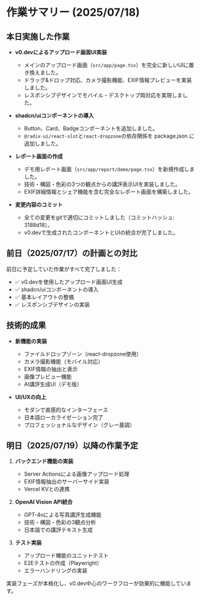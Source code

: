   # 作業サマリー (2025/07/18)

  ## 本日実施した作業

  - **v0.devによるアップロード画面UI実装**
    - メインのアップロード画面（`src/app/page.tsx`）を完全に新しいUIに置き換えました。
    - ドラッグ&ドロップ対応、カメラ撮影機能、EXIF情報プレビューを実装しました。
    - レスポンシブデザインでモバイル・デスクトップ両対応を実現しました。

  - **shadcn/uiコンポーネントの導入**
    - Button、Card、Badgeコンポーネントを追加しました。
    - `@radix-ui/react-slot`と`react-dropzone`の依存関係を package.json に追加しました。

  - **レポート画面の作成**
    - デモ用レポート画面（`src/app/report/demo/page.tsx`）を新規作成しました。
    - 技術・構図・色彩の3つの観点からの講評表示UIを実装しました。
    - EXIF詳細情報とシェア機能を含む完全なレポート画面を構築しました。

  - **変更内容のコミット**
    - 全ての変更をgitで適切にコミットしました（コミットハッシュ: 3188d18）。
    - v0.devで生成されたコンポーネントとUIの統合が完了しました。

  ## 前日（2025/07/17）の計画との対比

  前日に予定していた作業がすべて完了しました：
  - ✅ v0.devを使用したアップロード画面UI生成
  - ✅ shadcn/uiコンポーネントの導入
  - ✅ 基本レイアウトの整備
  - ✅ レスポンシブデザインの実装

  ## 技術的成果

  - **新機能の実装**
    - ファイルドロップゾーン（react-dropzone使用）
    - カメラ撮影機能（モバイル対応）
    - EXIF情報の抽出と表示
    - 画像プレビュー機能
    - AI講評生成UI（デモ版）

  - **UI/UXの向上**
    - モダンで直感的なインターフェース
    - 日本語ローカライゼーション完了
    - プロフェッショナルなデザイン（グレー基調）

  ## 明日（2025/07/19）以降の作業予定

  1. **バックエンド機能の実装**
     - Server Actionsによる画像アップロード処理
     - EXIF情報抽出のサーバーサイド実装
     - Vercel KVとの連携

  2. **OpenAI Vision API統合**
     - GPT-4oによる写真講評生成機能
     - 技術・構図・色彩の3観点分析
     - 日本語での講評テキスト生成

  3. **テスト実装**
     - アップロード機能のユニットテスト
     - E2Eテストの作成（Playwright）
     - エラーハンドリングの実装

  実装フェーズが本格化し、v0.dev中心のワークフローが効果的に機能しています。